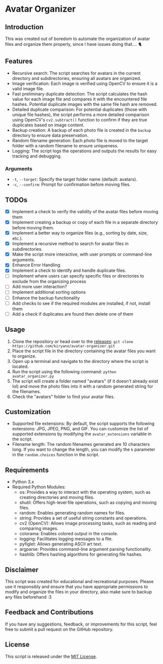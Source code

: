 # Avatar Organizer

## Introduction
This was created out of boredom to automate the organization of avatar files and organize them properly, since I have issues doing that.... 🐈

## Features

- Recursive search: The script searches for avatars in the current directory and subdirectories, ensuring all avatars are organized.
- Image verification: Each image is verified using OpenCV to ensure it is a valid image file.
- Fast preliminary duplicate detection: The script calculates the hash value for each image file and compares it with the encountered file hashes. Potential duplicate images with the same file hash are removed.
- Detailed duplicate comparison: For potential duplicates (those with unique file hashes), the script performs a more detailed comparison using OpenCV's `cv2.subtract()` function to confirm if they are true duplicates based on image content.
- Backup creation: A backup of each photo file is created in the `backup` directory to ensure data preservation.
- Random filename generation: Each photo file is moved to the target folder with a random filename to ensure uniqueness.
- Logging: The script logs the operations and outputs the results for easy tracking and debugging.

### Arguments

- `-t`, `--target`: Specify the target folder name (default: avatars).
- `-c`, `--confirm`: Prompt for confirmation before moving files.

## TODOs
- [x] Implement a check to verify the validity of the avatar files before moving them
- [x] Implement creating a backup or copy of each file in a separate directory before moving them.
- [x] Implement a better way to organize files (e.g., sorting by date, size, etc.).
- [x] Implement a recursive method to search for avatar files in subdirectories.
- [x] Make the script more interactive, with user prompts or command-line arguments.
- [x] Enhance Error Handling
- [x] Implement a check to identify and handle duplicate files.
- [ ] Implement where users can specify specific files or directories to exclude from the organizing process
- [ ] Add more user interaction?
- [ ] Implement additional sorting options
- [ ] Enhance the backup functionality
- [ ] Add checks to see if the required modules are installed, if not, install them
- [ ] Add a check if duplicates are found then delete one of them

## Usage
1. Clone the repository or head over to the [releases](https://github.com/kiryano/avatar-organizer/releases/tag/v1.0.0): `git clone https://github.com/kiryano/avatar-organizer.git`
2. Place the script file in the directory containing the avatar files you want to organize.
3. Open up a terminal and navigate to the directory where the script is located.
4. Run the script using the following command: `python avatar_organizer.py`
5. The script will create a folder named "avatars" (if it doesn't already exist lol) and move the photo files into it with a random generated string for the filenames.
6. Check the "avatars" folder to find your avatar files.

## Customization
- Supported file extensions: By default, the script supports the following extensions: JPG, JPEG, PNG, and GIF. You can customize the list of supported extensions by modifying the `avatar_extensions` variable in the script.
- Filename length: The random filenames generated are 10 characters long. If you want to change the length, you can modify the `k` parameter in the `random.choices` function in the script.


## Requirements
- Python 3.x
- Required Python Modules:
  - os: Provides a way to interact with the operating system, such as creating directories and moving files.
  - shutil: Offers high-level file operations, such as copying and moving files.
  - random: Enables generating random names for files.
  - string: Provides a set of useful string constants and operations.
  - cv2 (OpenCV): Allows image processing tasks, such as reading and comparing images.
  - colorama: Enables colored output in the console.
  - logging: Facilitates logging messages to a file.
  - pyfiglet: Allows generating ASCII art text.
  - argparse: Provides command-line argument parsing functionality.
  - hashlib: Offers hashing algorithms for generating file hashes.

## Disclaimer
This script was created for educational and recreational purposes. Please use it responsibly and ensure that you have appropriate permissions to modify and organize the files in your directory, also make sure to backup any files beforehand :3

## Feedback and Contributions
If you have any suggestions, feedback, or improvements for this script, feel free to submit a pull request on the GitHub repository.

## License
This script is released under the [MIT License](LICENSE).
